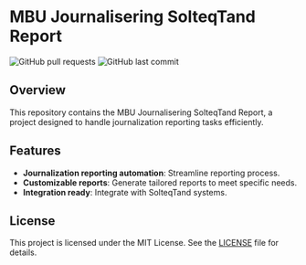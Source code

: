 # MBU Journalisering SolteqTand Report

![GitHub pull requests](https://img.shields.io/github/issues-pr/AAK-MBU/MBU_Journalisering_SolteqTand_Report)
![GitHub last commit](https://img.shields.io/github/last-commit/AAK-MBU/MBU_Journalisering_SolteqTand_Report)

## Overview

This repository contains the MBU Journalisering SolteqTand Report, a project designed to handle journalization reporting tasks efficiently. 

## Features

- **Journalization reporting automation**: Streamline reporting process.
- **Customizable reports**: Generate tailored reports to meet specific needs.
- **Integration ready**: Integrate with SolteqTand systems.

## License

This project is licensed under the MIT License. See the [LICENSE](LICENSE) file for details.
